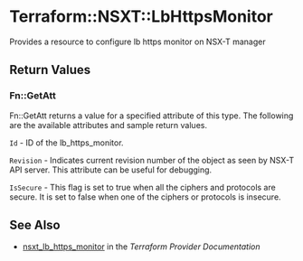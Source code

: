 # Terraform::NSXT::LbHttpsMonitor

Provides a resource to configure lb https monitor on NSX-T manager

## Return Values

### Fn::GetAtt

Fn::GetAtt returns a value for a specified attribute of this type. The following are the available attributes and sample return values.

`Id` - ID of the lb_https_monitor.

`Revision` - Indicates current revision number of the object as seen by NSX-T API server. This attribute can be useful for debugging.

`IsSecure` - This flag is set to true when all the ciphers and protocols are secure. It is set to false when one of the ciphers or protocols is insecure.

## See Also

* [nsxt_lb_https_monitor](https://www.terraform.io/docs/providers/nsxt/r/lb_https_monitor.html) in the _Terraform Provider Documentation_